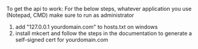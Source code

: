 To get the api to work:
For the below steps, whatever application you use (Notepad, CMD) make sure to run as administrator
1. add "127.0.0.1 yourdomain.com" to hosts.txt on windows
2. install mkcert and follow the steps in the documentation to generate a self-signed cert for yourdomain.com